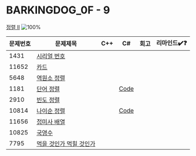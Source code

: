 # BARKINGDOG_0F - 9

[정렬 II](https://github.com/encrypted-def/basic-algo-lecture/blob/master/workbook/0x0F.md)
![100%](https://progress-bar.xyz/2/?scale=9&title=progress&width=500&color=babaca&suffix=/9)

| 문제번호 | 문제제목                                       | C++ | C#  | 회고 | 리마인드✔️❓ |
| -------- | ---------------------------------------------- | --- | --- | ---- | ------------ |
| 1431     | [시리얼 번호](https://boj.kr/1431)             |     |     |      |              |
| 11652    | [카드](https://boj.kr/11652)                   |     |     |      |              |
| 5648     | [역원소 정렬](https://boj.kr/5648)             |     |     |      |              |
| 1181     | [단어 정렬](https://boj.kr/1181)               |   | [Code](Baekjoon/Silver/1181.cs) |   |              |
| 2910     | [빈도 정렬](https://boj.kr/2910)               |     |     |      |              |
| 10814    | [나이순 정렬](https://boj.kr/10814)            |   | [Code](Baekjoon/Silver/10814.cs) |   |              |
| 11656    | [접미사 배열](https://boj.kr/11656)            |     |     |      |              |
| 10825    | [국영수](https://boj.kr/10825)                 |     |     |      |              |
| 7795     | [먹을 것인가 먹힐 것인가](https://boj.kr/7795) |     |     |      |              |
